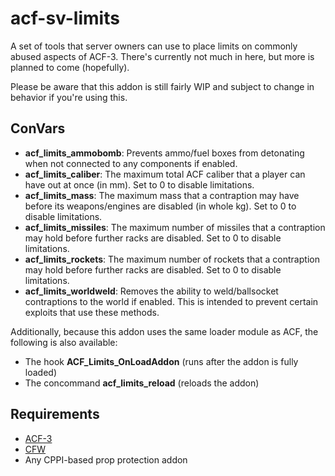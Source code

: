 # acf-sv-limits
A set of tools that server owners can use to place limits on commonly abused aspects of ACF-3. There's currently not much in here, but more is planned to come (hopefully).

Please be aware that this addon is still fairly WIP and subject to change in behavior if you're using this.

## ConVars
- **acf_limits_ammobomb**: Prevents ammo/fuel boxes from detonating when not connected to any components if enabled.
- **acf_limits_caliber**: The maximum total ACF caliber that a player can have out at once (in mm). Set to 0 to disable limitations.
- **acf_limits_mass**: The maximum mass that a contraption may have before its weapons/engines are disabled (in whole kg). Set to 0 to disable limitations.
- **acf_limits_missiles**: The maximum number of missiles that a contraption may hold before further racks are disabled. Set to 0 to disable limitations.
- **acf_limits_rockets**: The maximum number of rockets that a contraption may hold before further racks are disabled. Set to 0 to disable limitations.
- **acf_limits_worldweld**: Removes the ability to weld/ballsocket contraptions to the world if enabled. This is intended to prevent certain exploits that use these methods.

Additionally, because this addon uses the same loader module as ACF, the following is also available:
- The hook **ACF_Limits_OnLoadAddon** (runs after the addon is fully loaded)
- The concommand **acf_limits_reload** (reloads the addon)

## Requirements
- [ACF-3](https://github.com/Stooberton/ACF-3)
- [CFW](https://github.com/Stooberton/CFW)
- Any CPPI-based prop protection addon